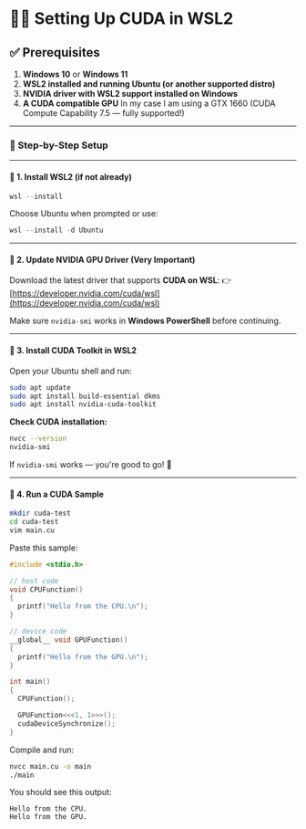 # 🐧🚀 Setting Up CUDA in WSL2

## ✅ Prerequisites

1. **Windows 10** or **Windows 11**
2. **WSL2 installed and running Ubuntu (or another supported distro)**
3. **NVIDIA driver with WSL2 support installed on Windows**
4. **A CUDA compatible GPU** In my case I am using a GTX 1660 (CUDA Compute Capability 7.5 — fully supported!)

---

### 🧱 Step-by-Step Setup

---

#### 🔹 1. **Install WSL2 (if not already)**

```powershell
wsl --install
```

Choose Ubuntu when prompted or use:
```powershell
wsl --install -d Ubuntu
```

---

#### 🔹 2. **Update NVIDIA GPU Driver (Very Important)**

Download the latest driver that supports **CUDA on WSL**:
👉 [https://developer.nvidia.com/cuda/wsl](https://developer.nvidia.com/cuda/wsl)

Make sure `nvidia-smi` works in **Windows PowerShell** before continuing.

---

#### 🔹 3. **Install CUDA Toolkit in WSL2**

Open your Ubuntu shell and run:

```bash
sudo apt update
sudo apt install build-essential dkms
sudo apt install nvidia-cuda-toolkit
```

**Check CUDA installation:**
```bash
nvcc --version
nvidia-smi
```

If `nvidia-smi` works — you're good to go! :rocket:

---

#### 🔹 4. **Run a CUDA Sample**

```bash
mkdir cuda-test
cd cuda-test
vim main.cu
```

Paste this sample:

```cpp
#include <stdio.h>

// host code 
void CPUFunction()
{
  printf("Hello from the CPU.\n");
}

// device code
__global__ void GPUFunction()
{
  printf("Hello from the GPU.\n");
}

int main()
{
  CPUFunction();

  GPUFunction<<<1, 1>>>();
  cudaDeviceSynchronize();
}
```

Compile and run:
```bash
nvcc main.cu -o main
./main
```

You should see this output:
```
Hello from the CPU.
Hello from the GPU.
```
